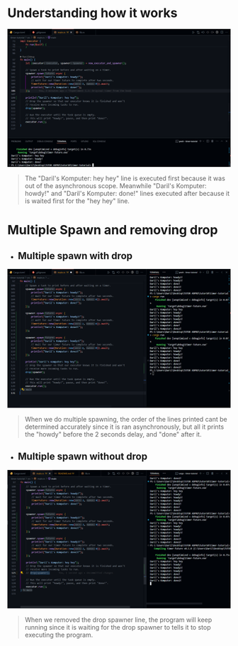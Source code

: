<h1>Understanding how it works</h1>

![alt text](image.png)

> The "Daril's Komputer: hey hey" line is executed first because it was out of the asynchronous scope.
> Meanwhile "Daril's Komputer: howdy!" and "Daril's Komputer: done!" lines executed after because it is waited first for the "hey hey" line.

<h1>Multiple Spawn and removing drop</h1>

- <h2>Multiple spawn with drop</h2>

![alt text](image-1.png)

> When we do multiple spawning, the order of the lines printed cant be determined accurately since it is ran asynchronously, but all it prints the "howdy" before the 2 seconds delay, and "done" after it.

- <h2>Multiple spawn without drop</h2>

![alt text](image-2.png)

> When we removed the drop spawner line, the program will keep running since it is waiting for the drop spawner to tells it to stop executing the program.
